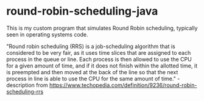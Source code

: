 # round-robin-scheduling-java

This is my custom program that simulates Round Robin scheduling, typically seen in operating systems code. 

"Round robin scheduling (RRS) is a job-scheduling algorithm that is considered to be very fair, as it uses time slices that are assigned to each process in the queue or line. Each process is then allowed to use the CPU for a given amount of time, and if it does not finish within the allotted time, it is preempted and then moved at the back of the line so that the next process in line is able to use the CPU for the same amount of time."
-description from https://www.techopedia.com/definition/9236/round-robin-scheduling-rrs
